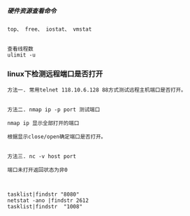 
#####     硬件资源查看命令
    
    top、 free、 iostat、 vmstat
    
    
    查看线程数
    ulimit -u
    
    
###     linux下检测远程端口是否打开
    
    方法一. 常用telnet 118.10.6.128 88方式测试远程主机端口是否打开。

    
    方法二. nmap ip -p port 测试端口
    
    nmap ip 显示全部打开的端口
    
    根据显示close/open确定端口是否打开。
     
    
    方法三. nc -v host port
    
    端口未打开返回状态为非0
    
    
    
    tasklist|findstr "8080"
    netstat -ano |findstr 2612
    tasklist|findstr  "1008"